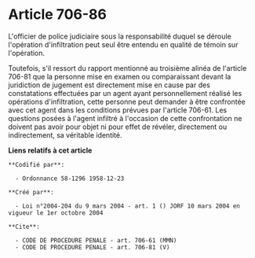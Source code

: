 # Article 706-86

L'officier de police judiciaire sous la responsabilité duquel se déroule l'opération d'infiltration peut seul être entendu en
qualité de témoin sur l'opération.

Toutefois, s'il ressort du rapport mentionné au troisième alinéa de l'article 706-81 que la personne mise en examen ou
comparaissant devant la juridiction de jugement est directement mise en cause par des constatations effectuées par un agent
ayant personnellement réalisé les opérations d'infiltration, cette personne peut demander à être confrontée avec cet agent
dans les conditions prévues par l'article 706-61. Les questions posées à l'agent infiltré à l'occasion de cette confrontation
ne doivent pas avoir pour objet ni pour effet de révéler, directement ou indirectement, sa véritable identité.

**Liens relatifs à cet article**

	**Codifié par**:

	  - Ordonnance 58-1296 1958-12-23

	**Créé par**:

	  - Loi n°2004-204 du 9 mars 2004 - art. 1 () JORF 10 mars 2004 en vigueur le 1er octobre 2004

	**Cite**:

	  - CODE DE PROCEDURE PENALE - art. 706-61 (MMN)
	  - CODE DE PROCEDURE PENALE - art. 706-81 (V)
